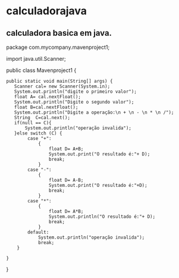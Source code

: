 # calculadorajava
calculadora basica em java.
---------------------------------------------------------------------------------------------------------------------------------------------------------
package com.mycompany.mavenproject1;

import java.util.Scanner;

public class Mavenproject1 {

    public static void main(String[] args) {
       Scanner cal= new Scanner(System.in);
       System.out.println("digite o primeiro valor");
       float A= cal.nextFloat();
       System.out.println("Digite o segundo valor");
       float B=cal.nextFloat();
       System.out.println("Digite a operação:\n + \n - \n * \n /");
       String  C=cal.next();
       if(null == C){
           System.out.println("operação invalida");
       }else switch (C) {
            case "+":
                {
                    float D= A+B;
                    System.out.print("O resultado é:"+ D);
                    break;
                }
            case "-":
                {
                    float D= A-B;
                    System.out.print("O resultado é:"+D);
                    break;
                }
            case "*":
                {
                    float D= A*B;
                    System.out.println("O resultado é:"+ D);
                    break;
                }
            default:
                System.out.println("operação invalida");
                break;
        }

    }
}
